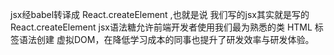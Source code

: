 jsx经babel转译成 React.createElement ,也就是说 我们写的jsx其实就是写的React.createElement
jsx语法糖允许前端开发者使用我们最为熟悉的类 HTML 标签语法创建 虚拟DOM，在降低学习成本的同事也提升了研发效率与研发体验。